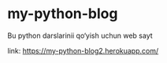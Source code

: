# my-python-blog
Bu python darslarinii qo‘yish uchun web sayt

link: https://my-python-blog2.herokuapp.com/
